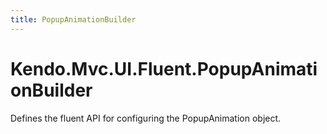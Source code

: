 ```yaml
---
title: PopupAnimationBuilder
---
```


# Kendo.Mvc.UI.Fluent.PopupAnimationBuilder

Defines the fluent API for configuring the PopupAnimation object.